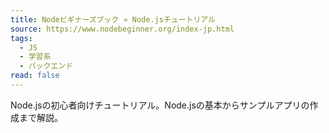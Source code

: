 ```yaml
---
title: Nodeビギナーズブック » Node.jsチュートリアル
source: https://www.nodebeginner.org/index-jp.html
tags:
  - JS
  - 学習系
  - バックエンド
read: false
---
```

Node.jsの初心者向けチュートリアル。Node.jsの基本からサンプルアプリの作成まで解説。